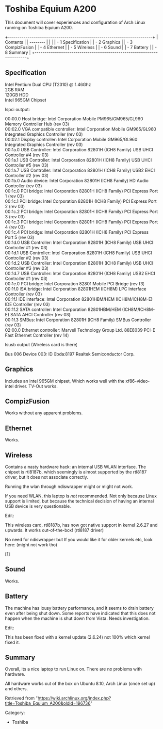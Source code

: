 Toshiba Equium A200
===================

This document will cover experiences and configuration of Arch Linux
running on Toshiba Equium A200.

+--------------------------------------------------------------------------+
| Contents                                                                 |
| --------                                                                 |
|                                                                          |
| -   1 Specification                                                      |
| -   2 Graphics                                                           |
| -   3 CompizFusion                                                       |
| -   4 Ethernet                                                           |
| -   5 Wireless                                                           |
| -   6 Sound                                                              |
| -   7 Battery                                                            |
| -   8 Summary                                                            |
+--------------------------------------------------------------------------+

Specification
-------------

Intel Pentium Dual CPU (T2310) @ 1.46Ghz  
 2GB RAM  
 120GB HDD  
 Intel 965GM Chipset  

lspci output:

00:00.0 Host bridge: Intel Corporation Mobile PM965/GM965/GL960 Memory
Controller Hub (rev 03)  
 00:02.0 VGA compatible controller: Intel Corporation Mobile GM965/GL960
Integrated Graphics Controller (rev 03)  
 00:02.1 Display controller: Intel Corporation Mobile GM965/GL960
Integrated Graphics Controller (rev 03)  
 00:1a.0 USB Controller: Intel Corporation 82801H (ICH8 Family) USB UHCI
Controller #4 (rev 03)  
 00:1a.1 USB Controller: Intel Corporation 82801H (ICH8 Family) USB UHCI
Controller #5 (rev 03)  
 00:1a.7 USB Controller: Intel Corporation 82801H (ICH8 Family) USB2
EHCI Controller #2 (rev 03)  
 00:1b.0 Audio device: Intel Corporation 82801H (ICH8 Family) HD Audio
Controller (rev 03)  
 00:1c.0 PCI bridge: Intel Corporation 82801H (ICH8 Family) PCI Express
Port 1 (rev 03)  
 00:1c.1 PCI bridge: Intel Corporation 82801H (ICH8 Family) PCI Express
Port 2 (rev 03)  
 00:1c.2 PCI bridge: Intel Corporation 82801H (ICH8 Family) PCI Express
Port 3 (rev 03)  
 00:1c.3 PCI bridge: Intel Corporation 82801H (ICH8 Family) PCI Express
Port 4 (rev 03)  
 00:1c.4 PCI bridge: Intel Corporation 82801H (ICH8 Family) PCI Express
Port 5 (rev 03)  
 00:1d.0 USB Controller: Intel Corporation 82801H (ICH8 Family) USB UHCI
Controller #1 (rev 03)  
 00:1d.1 USB Controller: Intel Corporation 82801H (ICH8 Family) USB UHCI
Controller #2 (rev 03)  
 00:1d.2 USB Controller: Intel Corporation 82801H (ICH8 Family) USB UHCI
Controller #3 (rev 03)  
 00:1d.7 USB Controller: Intel Corporation 82801H (ICH8 Family) USB2
EHCI Controller #1 (rev 03)  
 00:1e.0 PCI bridge: Intel Corporation 82801 Mobile PCI Bridge (rev
f3)  
 00:1f.0 ISA bridge: Intel Corporation 82801HEM (ICH8M) LPC Interface
Controller (rev 03)  
 00:1f.1 IDE interface: Intel Corporation 82801HBM/HEM (ICH8M/ICH8M-E)
IDE Controller (rev 03)  
 00:1f.2 SATA controller: Intel Corporation 82801HBM/HEM (ICH8M/ICH8M-E)
SATA AHCI Controller (rev 03)  
 00:1f.3 SMBus: Intel Corporation 82801H (ICH8 Family) SMBus Controller
(rev 03)  
 02:00.0 Ethernet controller: Marvell Technology Group Ltd. 88E8039
PCI-E Fast Ethernet Controller (rev 14)  

  
 lsusb output (Wireless card is there)

Bus 006 Device 003: ID 0bda:8197 Realtek Semiconductor Corp.

Graphics
--------

Includes an Intel 965GM chipset, Which works well with the
xf86-video-intel driver. TV-Out works.

CompizFusion
------------

Works without any apparent problems.

Ethernet
--------

Works.

Wireless
--------

Contains a nasty hardware hack: an internal USB WLAN interface. The
chipset is rtl8187b, which seemingly is almost supported by the rtl8187
driver, but it does not associate correctly.

Running the wlan through ndiswrapper might or might not work.

If you need WLAN, this laptop is *not* recommended. Not only because
Linux support is limited, but because the technical decision of having
an internal USB device is very questionable.

Edit:

This wireless card, rtl8187b, has now got native support in kernel
2.6.27 and upwards. It works out-of-the-box! (rtl8187 driver)

No need for ndiswrapper but If you would like it for older kernels etc,
look here: (might not work tho)

[1]

Sound
-----

Works.

Battery
-------

The machine has lousy battery performance, and it seems to drain battery
even after being shut down. Some reports have indicated that this does
not happen when the machine is shut down from Vista. Needs
investigation.

Edit:

This has been fixed with a kernel update (2.6.24) not 100% which kernel
fixed it.

Summary
-------

Overall, its a nice laptop to run Linux on. There are no problems with
hardware.

All hardware works out of the box on Ubuntu 8.10, Arch Linux (once set
up) and others.

Retrieved from
"https://wiki.archlinux.org/index.php?title=Toshiba_Equium_A200&oldid=196736"

Category:

-   Toshiba
